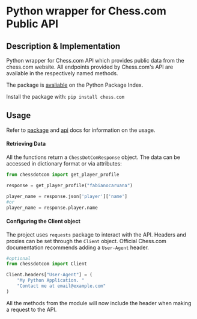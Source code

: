 # Python wrapper for Chess.com Public API
## Description & Implementation
Python wrapper for Chess.com API which provides public data from the chess.com website. All endpoints provided by Chess.com's API are available in the respectively named methods. 

The package is [avaliable](https://pypi.org/project/chess.com/) on the Python Package Index.

Install the package with: ```pip install chess.com``` 

## Usage
Refer to [package](https://chesscom.readthedocs.io/) and [api](https://www.chess.com/news/view/published-data-api) docs for information on the usage.

#### Retrieving Data
All the functions return a `ChessDotComResponse` object. The data can be accessed in dictionary format or via attributes:
``` python
from chessdotcom import get_player_profile

response = get_player_profile("fabianocaruana")

player_name = response.json['player']['name']
#or
player_name = response.player.name
```

#### Configuring the Client object
The project uses `requests` package to interact with the API. Headers and proxies can be set through the `Client` object. Official Chess.com documentation recommends adding a `User-Agent` header. 
``` python
#optional
from chessdotcom import Client

Client.headers["User-Agent"] = (
    "My Python Application. "
    "Contact me at email@example.com"
)
```
All the methods from the module will now include the header when making a request to the API.


